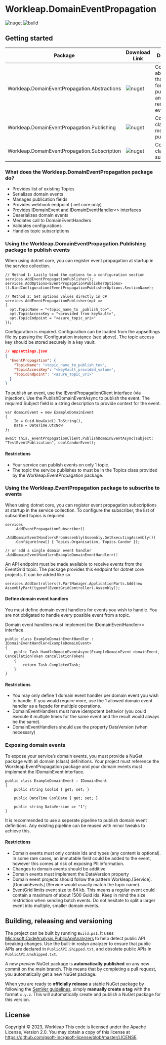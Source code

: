 # Workleap.DomainEventPropagation

[![nuget](https://img.shields.io/nuget/v/Workleap.DomainEventPropagation.svg?logo=nuget)](https://www.nuget.org/packages/Workleap.DomainEventPropagation/)
[![build](https://img.shields.io/github/actions/workflow/status/gsoft-inc/workleap-domain-event-propagation/publish.yml?logo=github&branch=main)](https://github.com/gsoft-inc/workleap-domain-event-propagation/actions/workflows/publish.yml)

## Getting started

|Package| Download Link                                                                                        | Description                                                                |
|----|------------------------------------------------------------------------------------------------------|----------------------------------------------------------------------------|
|Workleap.DomainEventPropagation.Abstractions| ![nuget](https://img.shields.io/nuget/v/Workleap.DomainEventPropagation.Abstractions.svg?logo=nuget) | Contains abstractions that are used for publishing and receiving events |
|Workleap.DomainEventPropagation.Publishing| ![nuget](https://img.shields.io/nuget/v/Workleap.DomainEventPropagation.Publishing.svg?logo=nuget)   | Contains classes for message publishing                                    |
|Workleap.DomainEventPropagation.Subscription| ![nuget](https://img.shields.io/nuget/v/Workleap.DomainEventPropagation.Subscription.svg?logo=nuget) |  Contains classes for subscriptions                                        |

### What does the Workleap.DomainEventPropagation package do?
* Provides list of existing Topics
* Serializes domain events
* Manages publication fields
* Provides webhook endpoint (.net core only)
* Provides IDomainEvent and IDomainEventHandler<> interfaces
* Deserializes domain events
* Mediates call to DomainEventHandlers
* Validates configurations
* Handles topic subscriptions

### Using the Workleap.DomainEventPropagation.Publishing package to publish events

When using dotnet core, you can register event propagation at startup in the service collection.
```
// Method 1: Lazily bind the options to a configuration section
services.AddEventPropagationPublisher();
services.AddOptions<EventPropagationPublisherOptions>().BindConfiguration(EventPropagationPublisherOptions.SectionName);

// Method 2: Set options values directly in C#
services.AddEventPropagationPublisher(opt =>
{
  opt.TopicName = "<topic_name_to _publish_to>",
  opt.TopicAccessKey = "<provided from keyVault>",
  opt.TopicEndpoint = "<azure_topic_uri>"
});
```
Configuration is required. Configuration can be loaded from the appsettings file by passing the IConfiguration instance (see above). The topic access key should be stored securely in a key vault.
```json
// appsettings.json
{
  "EventPropagation": {
    "TopicName": "<topic_name_to_publish_to>",
    "TopicAccessKey": "<keyVault_provided_value>",
    "TopicEndpoint": "<azure_topic_uri>"
  }
}
```
To publish an event, use the IEventPropagationClient interface (via injection). Use the PublishDomainEventAsync to publish the event. The required Subject field is a string description to provide context for the event.

```
var domainEvent = new ExampleDomainEvent
{
    Id = Guid.NewGuid().ToString(),
    Date = DateTime.UtcNow
};

await this._eventPropagationClient.PublishDomainEventAsync(subject: "TestEventPublication", coolCandorEvent);
```

#### Restrictions
* Your service can publish events on only 1 topic.
* The topic the service publishes to must be in the Topics class provided by the Workleap.EventPropagation package.

### Using the Workleap.EventPropagation package to subscribe to events
When using dotnet core, you can register event propagation subscriptions at startup in the service collection.  To configure the subscriber, the list of subscribed topics is required.

```
services
    .AddEventPropagationSubscriber()
    .AddDomainEventHandlersFromAssembly(Assembly.GetExecutingAssembly())
    .Configure(new[] { Topics.Organisation, Topics.Candor });

// or add a single domain event handler
.AddDomainEventHandler<ExampleDomainEventHandler>()
```
An API endpoint must be made available to receive events from the EventGrid topic. The package provides this endpoint for dotnet core projects. It can be added like so.
```
services.AddControllers().PartManager.ApplicationParts.Add(new AssemblyPart(typeof(EventGridController).Assembly));
```

#### Define domain event handlers

You must define domain event handlers for events you wish to handle. You are not obligated to handle every possible event from a topic.

Domain event handlers must implement the IDomainEventHandler<> interface.

```
public class ExampleDomainEventHandler : IDomainEventHandler<ExampleDomainEvent>
{
    public Task HandleDomainEventAsync(ExampleDomainEvent domainEvent, CancellationToken cancellationToken)
    {
        return Task.CompletedTask;
    }
}
```
#### Restrictions
* You may only define 1 domain event handler per domain event you wish to handle. If you would require more, use the 1 allowed domain event handler as a façade for multiple operations.
* DomainEventHandlers must have idempotent behavior (you could execute it multiple times for the same event and the result would always be the same).
* DomainEventHandlers should use the property DataVersion (when necessary)

### Exposing domain events

To expose your service’s domain events, you must provide a NuGet package with all domain (class) definitions. Your project must reference the Workleap.EventPropagation package and your domain events must implement the IDomainEvent interface.

```
public class ExampleDomainEvent : IDomainEvent
{
    public string CoolId { get; set; }

    public DateTime CoolDate { get; set; }

    public string DataVersion => "1";
}
```

It is recommended to use a seperate pipeline to publish domain event definitions. Any existing pipeline can be reused with minor tweaks to achieve this.

#### Restrictions
* Domain events must only contain Ids and types (any content is optional). In some rare cases, an immutable field could be added to the event, however this comes at risk of exposing PII information.
* Changes to domain events should be additive
* Domain events must implement the DataVersion property
* Domain event projects should follow the pattern Workleap.[Service].[DomainEvents] (Service would usually match the topic name).
* EventGrid limits event size to 64 kb. This means a regular event could contain a maximum of about 1500 Guid ids. Keep in mind the size restriction when sending batch events. Do not hesitate to split a larger event into multiple, smaller domain events.

## Building, releasing and versioning

The project can be built by running `Build.ps1`. It uses [Microsoft.CodeAnalysis.PublicApiAnalyzers](https://github.com/dotnet/roslyn-analyzers/blob/main/src/PublicApiAnalyzers/PublicApiAnalyzers.Help.md) to help detect public API breaking changes. Use the built-in roslyn analyzer to ensure that public APIs are declared in `PublicAPI.Shipped.txt`, and obsolete public APIs in `PublicAPI.Unshipped.txt`.

A new *preview* NuGet package is **automatically published** on any new commit on the main branch. This means that by completing a pull request, you automatically get a new NuGet package.

When you are ready to **officially release** a stable NuGet package by following the [SemVer guidelines](https://semver.org/), simply **manually create a tag** with the format `x.y.z`. This will automatically create and publish a NuGet package for this version.


## License

Copyright © 2023, Workleap This code is licensed under the Apache License, Version 2.0. You may obtain a copy of this license at https://github.com/gsoft-inc/gsoft-license/blob/master/LICENSE.
